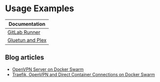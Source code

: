 # Usage Examples

| **Documentation** |
|-------------------|
| [GitLab Runner](gitlab-runner.md) |
| [Gluetun and Plex](gluetun.md) |

## Blog articles

* [OpenVPN Server on Docker Swarm](https://alex.thom.ae/2020/02/22/openvpn-server-docker-swarm/)
* [Traefik, OpenVPN and Direct Container Connections on Docker Swarm](https://alex.thom.ae/2020/09/19/traefik-openvpn-docker-swarm/)
